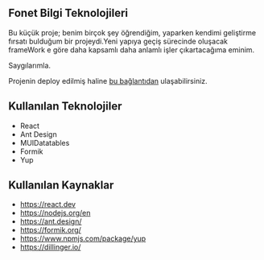 ## Fonet Bilgi Teknolojileri

Bu küçük proje; benim birçok şey öğrendiğim, yaparken kendimi geliştirme fırsatı bulduğum bir projeydi.Yeni yapıya geçiş sürecinde oluşacak frameWork e göre daha kapsamlı daha anlamlı işler çıkartacağıma eminim.

Saygılarımla.

Projenin deploy edilmiş haline [bu bağlantıdan](https://elif-fonet-form.netlify.app/) ulaşabilirsiniz.

## Kullanılan Teknolojiler

- React
- Ant Design
- MUIDatatables
- Formik
- Yup
## Kullanılan Kaynaklar

- https://react.dev
- https://nodejs.org/en
- https://ant.design/
- https://formik.org/
- https://www.npmjs.com/package/yup
- https://dillinger.io/